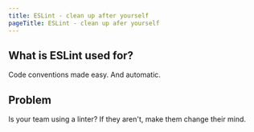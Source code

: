 ```yaml
---
title: ESLint - clean up after yourself
pageTitle: ESLint - clean up afer yourself
---
```


## What is ESLint used for?

Code conventions made easy. And automatic. 

## Problem

Is your team using a linter? If they aren't, make them change their mind.